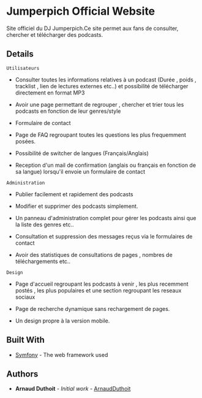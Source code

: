 # Jumperpich Official Website

Site officiel du DJ Jumperpich.Ce site permet aux fans de consulter, chercher et télécharger des podcasts.

## Details

```
Utilisateurs
```

- Consulter toutes les informations relatives à un podcast (Durée , poids , tracklist , lien de lectures externes etc..) et possibilité de télécharger directement en format MP3

- Avoir une page permettant de regrouper , chercher et trier tous les podcasts en fonction de leur genres/style

- Formulaire de contact

- Page de FAQ regroupant toutes les questions les plus frequemment posées.

- Possibilité de switcher de langues (Français/Anglais)

- Reception d'un mail de confirmation (anglais ou français en fonction de sa langue) lorsqu'il envoie un formulaire de contact


```
Administration
```

- Publier facilement et rapidement des podcasts

- Modifier et supprimer des podcasts simplement.

- Un panneau d'administration complet pour gérer les podcasts ainsi que la liste des genres etc..

- Consultation et suppression des messages reçus via le formulaires de contact

- Avoir des statistiques de consultations de pages , nombres de téléchargements etc..

```
Design
```

- Page d'accueil regroupant les podcasts à venir , les plus recemment postés , les plus populaires et une section regroupant les reseaux sociaux

- Page de recherche dynamique sans rechargement de pages.

- Un design propre à la version mobile.


## Built With

* [Symfony](https://symfony.com/doc/current/index.html#gsc.tab=0) - The web framework used


## Authors

* **Arnaud Duthoit** - *Initial work* - [ArnaudDuthoit](https://github.com/ArnaudDuthoit)


